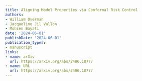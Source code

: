 ```yaml
---
title: Aligning Model Properties via Conformal Risk Control
authors:
- William Overman
- Jacqueline Jil Vallon
- Mohsen Bayati
date: '2024-06-01'
publishDate: '2024-06-01'
publication_types:
- manuscript
links:
- name: arXiv
  url: https://arxiv.org/abs/2406.18777
- name: URL
  url: https://arxiv.org/abs/2406.18777
---
```

